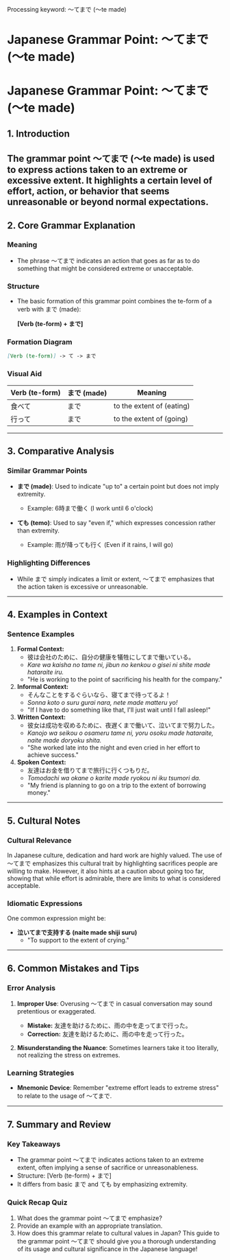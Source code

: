Processing keyword: ～てまで (〜te made)
# Japanese Grammar Point: ～てまで (〜te made)
# Japanese Grammar Point: ～てまで (～te made)
## 1. Introduction
The grammar point ～てまで (～te made) is used to express actions taken to an extreme or excessive extent. It highlights a certain level of effort, action, or behavior that seems unreasonable or beyond normal expectations. 
---
## 2. Core Grammar Explanation
### Meaning
- The phrase ～てまで indicates an action that goes as far as to do something that might be considered extreme or unacceptable.
### Structure
- The basic formation of this grammar point combines the te-form of a verb with まで (made):
  
  **[Verb (te-form) + まで]**
### Formation Diagram
```markdown
[Verb (te-form)] -> て -> まで
```
### Visual Aid
| Verb (te-form) | まで (made)    | Meaning                        |
|----------------|----------------|--------------------------------|
| 食べて         | まで           | to the extent of (eating)     |
| 行って         | まで           | to the extent of (going)      |
---
## 3. Comparative Analysis
### Similar Grammar Points
- **まで (made)**: Used to indicate "up to" a certain point but does not imply extremity.
  - Example: 6時まで働く (I work until 6 o'clock)
  
- **ても (temo)**: Used to say "even if," which expresses concession rather than extremity.
  - Example: 雨が降っても行く (Even if it rains, I will go)
### Highlighting Differences
- While まで simply indicates a limit or extent, ～てまで emphasizes that the action taken is excessive or unreasonable.
---
## 4. Examples in Context
### Sentence Examples
1. **Formal Context:**
   - 彼は会社のために、自分の健康を犠牲にしてまで働いている。
   - *Kare wa kaisha no tame ni, jibun no kenkou o gisei ni shite made hataraite iru.*
   - "He is working to the point of sacrificing his health for the company."
2. **Informal Context:**
   - そんなことをするぐらいなら、寝てまで待ってるよ！
   - *Sonna koto o suru gurai nara, nete made matteru yo!*
   - "If I have to do something like that, I'll just wait until I fall asleep!"
3. **Written Context:**
   - 彼女は成功を収めるために、夜遅くまで働いて、泣いてまで努力した。
   - *Kanojo wa seikou o osameru tame ni, yoru osoku made hataraite, naite made doryoku shita.*
   - "She worked late into the night and even cried in her effort to achieve success."
4. **Spoken Context:**
   - 友達はお金を借りてまで旅行に行くつもりだ。
   - *Tomodachi wa okane o karite made ryokou ni iku tsumori da.*
   - "My friend is planning to go on a trip to the extent of borrowing money."
---
## 5. Cultural Notes
### Cultural Relevance
In Japanese culture, dedication and hard work are highly valued. The use of ～てまで emphasizes this cultural trait by highlighting sacrifices people are willing to make. However, it also hints at a caution about going too far, showing that while effort is admirable, there are limits to what is considered acceptable.
### Idiomatic Expressions
One common expression might be:
- **泣いてまで支持する (naite made shiji suru)**
   - "To support to the extent of crying."
---
## 6. Common Mistakes and Tips
### Error Analysis
1. **Improper Use**: Overusing ～てまで in casual conversation may sound pretentious or exaggerated.
   - **Mistake:** 友達を助けるために、雨の中を走ってまで行った。
   - **Correction:** 友達を助けるために、雨の中を走って行った。
  
2. **Misunderstanding the Nuance**: Sometimes learners take it too literally, not realizing the stress on extremes.
### Learning Strategies
- **Mnemonic Device**: Remember "extreme effort leads to extreme stress" to relate to the usage of ～てまで.
  
---
## 7. Summary and Review
### Key Takeaways
- The grammar point ～てまで indicates actions taken to an extreme extent, often implying a sense of sacrifice or unreasonableness.
- Structure: [Verb (te-form) + まで]
- It differs from basic まで and ても by emphasizing extremity.
### Quick Recap Quiz
1. What does the grammar point ～てまで emphasize?
2. Provide an example with an appropriate translation.
3. How does this grammar relate to cultural values in Japan?
This guide to the grammar point ～てまで should give you a thorough understanding of its usage and cultural significance in the Japanese language!
